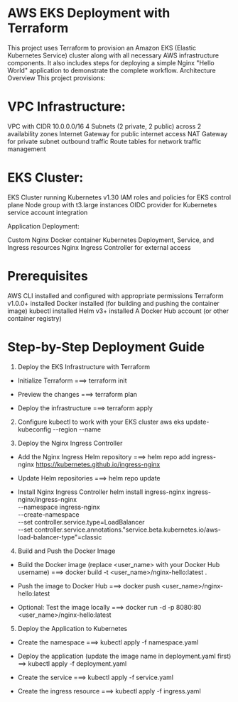 # AWS EKS Deployment with Terraform
This project uses Terraform to provision an Amazon EKS (Elastic Kubernetes Service) cluster along with all necessary AWS infrastructure components. It also includes steps for deploying a simple Nginx "Hello World" application to demonstrate the complete workflow.
Architecture Overview
This project provisions:

# VPC Infrastructure:

VPC with CIDR 10.0.0.0/16
4 Subnets (2 private, 2 public) across 2 availability zones
Internet Gateway for public internet access
NAT Gateway for private subnet outbound traffic
Route tables for network traffic management


# EKS Cluster:

EKS Cluster running Kubernetes v1.30
IAM roles and policies for EKS control plane
Node group with t3.large instances
OIDC provider for Kubernetes service account integration


Application Deployment:

Custom Nginx Docker container
Kubernetes Deployment, Service, and Ingress resources
Nginx Ingress Controller for external access



# Prerequisites

AWS CLI installed and configured with appropriate permissions
Terraform v1.0.0+ installed
Docker installed (for building and pushing the container image)
kubectl installed
Helm v3+ installed
A Docker Hub account (or other container registry)




# Step-by-Step Deployment Guide
1. Deploy the EKS Infrastructure with Terraform
- Initialize Terraform ===> terraform init
  
- Preview the changes ===> terraform plan
  
- Deploy the infrastructure ===> terraform apply

2. Configure kubectl to work with your EKS cluster
  aws eks update-kubeconfig --region <provide the resion where provision> --name <name of you eks cluster>

3. Deploy the Nginx Ingress Controller
- Add the Nginx Ingress Helm repository ===> helm repo add ingress-nginx https://kubernetes.github.io/ingress-nginx

- Update Helm repositories ===> helm repo update

- Install Nginx Ingress Controller
helm install ingress-nginx ingress-nginx/ingress-nginx \
  --namespace ingress-nginx \
  --create-namespace \
  --set controller.service.type=LoadBalancer \
  --set controller.service.annotations."service\.beta\.kubernetes\.io/aws-load-balancer-type"=classic
  
4. Build and Push the Docker Image
- Build the Docker image (replace <user_name> with your Docker Hub username) ===> docker build -t <user_name>/nginx-hello:latest .

- Push the image to Docker Hub ===> docker push <user_name>/nginx-hello:latest

- Optional: Test the image locally ===> docker run -d -p 8080:80 <user_name>/nginx-hello:latest

5. Deploy the Application to Kubernetes
- Create the namespace ===> kubectl apply -f namespace.yaml

- Deploy the application (update the image name in deployment.yaml first) ==> kubectl apply -f deployment.yaml

- Create the service ===> kubectl apply -f service.yaml

- Create the ingress resource ===> kubectl apply -f ingress.yaml


